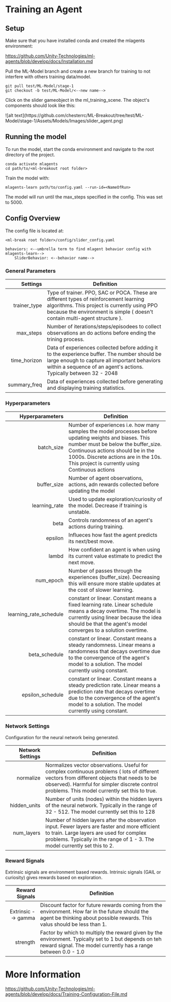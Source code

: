 # Training an Agent

## Setup

Make sure that you have installed conda and created the mlagents environment:

https://github.com/Unity-Technologies/ml-agents/blob/develop/docs/Installation.md

Pull the ML-Model branch and create a new branch for training to not interfere with others training data/model.

```
git pull test/ML-Model/stage-1
git checkout -b test/ML-Model/<--new name-->
```

Click on the slider gameobject in the ml_training_scene. The object's components should look like this:

<picture>
![alt text](https://github.com/chesterrc/ML-Breakout/tree/test/ML-Model/stage-1/Assets/Models/Images/slider_agent.png)
</picture>

## Running the model

To run the model, start the conda environment and navigate to the root directory of the project.

```
conda activate mlagents
cd path/to/<ml-breakout root folder>
```

Train the model with:

```
mlagents-learn path/to/config.yaml --run-id=<NameOfRun>
```

The model will run until the max_steps specified in the config. This was set to 5000.

## Config Overview
The config file is located at:
```
<ml-break root folder>/config/slider_config.yaml
```

```
behaviors: <--umbrella term to find mlagent behavior config with mlagents-learn-->
    SliderBehavior: <--behavior name-->
```

### General Parameters

| Settings            | Definition    |
|--------------------:|---------------|
|     trainer_type    |  Type of trainer. PPO, SAC or POCA. These are different types of reinforcement learning algorithms. This project is currently using PPO because the environment is simple ( doesn't contain multi-agent structure ).             |
|     max_steps    |  Number of iterations/steps/episodees to collect observations an do actions before ending the trining process.             |
|     time_horizon    |  Data of experiences collected before adding it to the experience buffer. The number should be large enough to capture all important behaviors within a sequence of an agent's actions. Typically between 32 - 2048             |
|     summary_freq    |  Data of experiences collected before generating and displaying training statistics.        |

### Hyperparameters

| Hyperparameters            | Definition    |
|---------------------------:|---------------|
|     batch_size             | Number of experiences i.e. how many samples the model processes before updating weights and biases. This number must be below the buffer_size. Continuous actions should be in the 1000s. Discrete actions are in the 10s. This project is currently using Continuous actions                |
|     buffer_size            | Number of agent observations, actions, adn rewards collected before updating the model              |
|     learning_rate          | Used to update exploration/curiosity of the model. Decrease if training is unstable.              |
|     beta                   | Controls randomness of an agent's actions during training.              |
|     epsilon                | Influeces how fast the agent predicts its next/best move.              |
|     lambd                  | How confident an agent is when using its current value estimate to predict the next move.              |
|     num_epoch              | Number of passes through the experiences (buffer_size). Decreasing this will ensure more stable updates at the cost of slower learning.               |
|     learning_rate_schedule | constant or linear. Constant means a fixed learning rate. Linear schedule means a decay overtime. The model is currently using linear because the idea should be that the agent's model converges to a solution overtime.              |
|     beta_schedule          | constant or linear. Constant means a steady randomness. Linear means a randomness that decays overtime due to the convergence of the agent's model to a solution. The model currently using constant.                |
|     epsilon_schedule       | constant or linear. Constant means a steady prediction rate. Linear means a prediction rate that decays overtime due to the convergence of the agent's model to a solution. The model currently using constant.                      |

### Network Settings

Configuration for the neural network being generated.

| Network Settings            | Definition    |
|----------------------------:|---------------|
| normalize            | Normalizes vector observations. Useful for complex continuous problems ( lots of different vectors from different objects that needs to be observed). Harmful for simpler discrete control problems. This model currently set this to true.    |
| hidden_units            | Number of units (nodes) within the hidden layers of the neural network. Typically in the range of 32 - 512. The model currently set this to 128   |
| num_layers            | Number of hidden layers after the observation input. Fewer layers are faster and more efficient to train. Large layers are used for complex problems. Typically in the range of 1 - 3. The model currently set this to 2.    |

### Reward Signals

Extrinsic signals are environment based rewards. Intrinsic signals (GAIL or curiosity) gives rewards based on exploration.

| Reward Signals            | Definition    |
|----------------------------:|---------------|
| Extrinsic --> gamma            | Discount factor for future rewards coming from the environment. How far in the future should the agent be thinking about possible rewards. This valus should be less than 1. |
| strength        | Factor by which to multiply the reward given by the environment. Typically set to 1 but depends on teh reward signal. The model currently has a range between 0.0 - 1.0 |

# More Information

https://github.com/Unity-Technologies/ml-agents/blob/develop/docs/Training-Configuration-File.md
